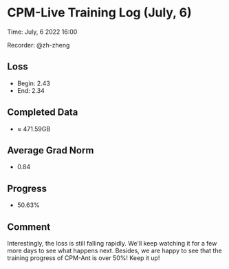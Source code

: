 
# CPM-Live Training Log (July, 6)

Time: July, 6 2022 16:00

Recorder: @zh-zheng

## Loss
- Begin: 2.43
- End: 2.34
	
## Completed Data
- $\approx$ 471.59GB

## Average Grad Norm
- 0.84

## Progress
- 50.63%

## Comment

Interestingly, the loss is still falling rapidly. We'll keep watching it for a few more days to see what happens next. Besides, we are happy to see that the training progress of CPM-Ant is over 50%! Keep it up! 
